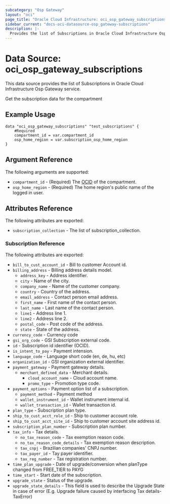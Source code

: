 ```yaml
---
subcategory: "Osp Gateway"
layout: "oci"
page_title: "Oracle Cloud Infrastructure: oci_osp_gateway_subscriptions"
sidebar_current: "docs-oci-datasource-osp_gateway-subscriptions"
description: |-
  Provides the list of Subscriptions in Oracle Cloud Infrastructure Osp Gateway service
---
```


# Data Source: oci_osp_gateway_subscriptions
This data source provides the list of Subscriptions in Oracle Cloud Infrastructure Osp Gateway service.

Get the subscription data for the compartment

## Example Usage

```hcl
data "oci_osp_gateway_subscriptions" "test_subscriptions" {
	#Required
	compartment_id = var.compartment_id
	osp_home_region = var.subscription_osp_home_region
}
```

## Argument Reference

The following arguments are supported:

* `compartment_id` - (Required) The [OCID](https://docs.cloud.oracle.com/iaas/Content/General/Concepts/identifiers.htm) of the compartment. 
* `osp_home_region` - (Required) The home region's public name of the logged in user. 


## Attributes Reference

The following attributes are exported:

* `subscription_collection` - The list of subscription_collection.

### Subscription Reference

The following attributes are exported:

* `bill_to_cust_account_id` - Bill to customer Account id.
* `billing_address` - Billing address details model.
	* `address_key` - Address identifier.
	* `city` - Name of the city.
	* `company_name` - Name of the customer company.
	* `country` - Country of the address.
	* `email_address` - Contact person email address.
	* `first_name` - First name of the contact person.
	* `last_name` - Last name of the contact person.
	* `line1` - Address line 1.
	* `line2` - Address line 2.
	* `postal_code` - Post code of the address.
	* `state` - State of the address.
* `currency_code` - Currency code
* `gsi_org_code` - GSI Subscription external code.
* `id` - Subscription id identifier (OCID).
* `is_intent_to_pay` - Payment intension.
* `language_code` - Language short code (en, de, hu, etc)
* `organization_id` - GSI organization external identifier.
* `payment_gateway` - Payment gateway details.
	* `merchant_defined_data` - Merchant details.
		* `cloud_account_name` - Cloud account name.
		* `promo_type` - Promotion type code.
* `payment_options` - Payment option list of a subscription.
	* `payment_method` - Payment method
	* `wallet_instrument_id` - Wallet instrument internal id.
	* `wallet_transaction_id` - Wallet transaction id.
* `plan_type` - Subscription plan type.
* `ship_to_cust_acct_role_id` - Ship to customer account role.
* `ship_to_cust_acct_site_id` - Ship to customer account site address id.
* `subscription_plan_number` - Subscription plan number.
* `tax_info` - Tax details.
	* `no_tax_reason_code` - Tax exemption reason code.
	* `no_tax_reason_code_details` - Tax exemption reason description.
	* `tax_cnpj` - Brazilian companies' CNPJ number.
	* `tax_payer_id` - Tay payer identifier.
	* `tax_reg_number` - Tax registration number.
* `time_plan_upgrade` - Date of upgrade/conversion when planType changed from FREE_TIER to PAYG
* `time_start` - Start date of the subscription.
* `upgrade_state` - Status of the upgrade.
* `upgrade_state_details` - This field is used to describe the Upgrade State in case of error (E.g. Upgrade failure caused by interfacing Tax details- TaxError)

